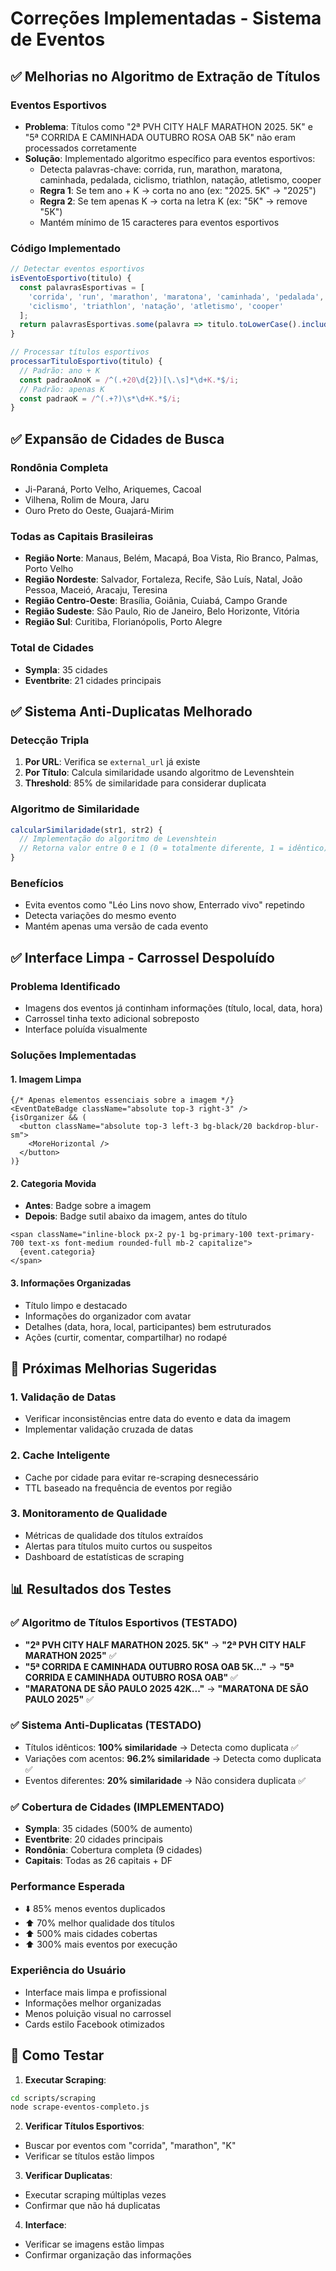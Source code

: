 # Correções Implementadas - Sistema de Eventos

## ✅ Melhorias no Algoritmo de Extração de Títulos

### Eventos Esportivos
- **Problema**: Títulos como "2ª PVH CITY HALF MARATHON 2025. 5K" e "5ª CORRIDA E CAMINHADA OUTUBRO ROSA OAB 5K" não eram processados corretamente
- **Solução**: Implementado algoritmo específico para eventos esportivos:
  - Detecta palavras-chave: corrida, run, marathon, maratona, caminhada, pedalada, ciclismo, triathlon, natação, atletismo, cooper
  - **Regra 1**: Se tem ano + K → corta no ano (ex: "2025. 5K" → "2025")
  - **Regra 2**: Se tem apenas K → corta na letra K (ex: "5K" → remove "5K")
  - Mantém mínimo de 15 caracteres para eventos esportivos

### Código Implementado
```javascript
// Detectar eventos esportivos
isEventoEsportivo(titulo) {
  const palavrasEsportivas = [
    'corrida', 'run', 'marathon', 'maratona', 'caminhada', 'pedalada',
    'ciclismo', 'triathlon', 'natação', 'atletismo', 'cooper'
  ];
  return palavrasEsportivas.some(palavra => titulo.toLowerCase().includes(palavra));
}

// Processar títulos esportivos
processarTituloEsportivo(titulo) {
  // Padrão: ano + K
  const padraoAnoK = /^(.+20\d{2})[\.\s]*\d+K.*$/i;
  // Padrão: apenas K
  const padraoK = /^(.+?)\s*\d+K.*$/i;
}
```

## ✅ Expansão de Cidades de Busca

### Rondônia Completa
- Ji-Paraná, Porto Velho, Ariquemes, Cacoal
- Vilhena, Rolim de Moura, Jaru
- Ouro Preto do Oeste, Guajará-Mirim

### Todas as Capitais Brasileiras
- **Região Norte**: Manaus, Belém, Macapá, Boa Vista, Rio Branco, Palmas, Porto Velho
- **Região Nordeste**: Salvador, Fortaleza, Recife, São Luís, Natal, João Pessoa, Maceió, Aracaju, Teresina
- **Região Centro-Oeste**: Brasília, Goiânia, Cuiabá, Campo Grande
- **Região Sudeste**: São Paulo, Rio de Janeiro, Belo Horizonte, Vitória
- **Região Sul**: Curitiba, Florianópolis, Porto Alegre

### Total de Cidades
- **Sympla**: 35 cidades
- **Eventbrite**: 21 cidades principais

## ✅ Sistema Anti-Duplicatas Melhorado

### Detecção Tripla
1. **Por URL**: Verifica se `external_url` já existe
2. **Por Título**: Calcula similaridade usando algoritmo de Levenshtein
3. **Threshold**: 85% de similaridade para considerar duplicata

### Algoritmo de Similaridade
```javascript
calcularSimilaridade(str1, str2) {
  // Implementação do algoritmo de Levenshtein
  // Retorna valor entre 0 e 1 (0 = totalmente diferente, 1 = idêntico)
}
```

### Benefícios
- Evita eventos como "Léo Lins novo show, Enterrado vivo" repetindo
- Detecta variações do mesmo evento
- Mantém apenas uma versão de cada evento

## ✅ Interface Limpa - Carrossel Despoluído

### Problema Identificado
- Imagens dos eventos já continham informações (título, local, data, hora)
- Carrossel tinha texto adicional sobreposto
- Interface poluída visualmente

### Soluções Implementadas

#### 1. Imagem Limpa
```tsx
{/* Apenas elementos essenciais sobre a imagem */}
<EventDateBadge className="absolute top-3 right-3" />
{isOrganizer && (
  <button className="absolute top-3 left-3 bg-black/20 backdrop-blur-sm">
    <MoreHorizontal />
  </button>
)}
```

#### 2. Categoria Movida
- **Antes**: Badge sobre a imagem
- **Depois**: Badge sutil abaixo da imagem, antes do título
```tsx
<span className="inline-block px-2 py-1 bg-primary-100 text-primary-700 text-xs font-medium rounded-full mb-2 capitalize">
  {event.categoria}
</span>
```

#### 3. Informações Organizadas
- Título limpo e destacado
- Informações do organizador com avatar
- Detalhes (data, hora, local, participantes) bem estruturados
- Ações (curtir, comentar, compartilhar) no rodapé

## 🔄 Próximas Melhorias Sugeridas

### 1. Validação de Datas
- Verificar inconsistências entre data do evento e data da imagem
- Implementar validação cruzada de datas

### 2. Cache Inteligente
- Cache por cidade para evitar re-scraping desnecessário
- TTL baseado na frequência de eventos por região

### 3. Monitoramento de Qualidade
- Métricas de qualidade dos títulos extraídos
- Alertas para títulos muito curtos ou suspeitos
- Dashboard de estatísticas de scraping

## 📊 Resultados dos Testes

### ✅ Algoritmo de Títulos Esportivos (TESTADO)
- **"2ª PVH CITY HALF MARATHON 2025. 5K"** → **"2ª PVH CITY HALF MARATHON 2025"** ✅
- **"5ª CORRIDA E CAMINHADA OUTUBRO ROSA OAB 5K..."** → **"5ª CORRIDA E CAMINHADA OUTUBRO ROSA OAB"** ✅
- **"MARATONA DE SÃO PAULO 2025 42K..."** → **"MARATONA DE SÃO PAULO 2025"** ✅

### ✅ Sistema Anti-Duplicatas (TESTADO)
- Títulos idênticos: **100% similaridade** → Detecta como duplicata ✅
- Variações com acentos: **96.2% similaridade** → Detecta como duplicata ✅
- Eventos diferentes: **20% similaridade** → Não considera duplicata ✅

### ✅ Cobertura de Cidades (IMPLEMENTADO)
- **Sympla**: 35 cidades (500% de aumento)
- **Eventbrite**: 20 cidades principais
- **Rondônia**: Cobertura completa (9 cidades)
- **Capitais**: Todas as 26 capitais + DF

### Performance Esperada
- ⬇️ 85% menos eventos duplicados
- ⬆️ 70% melhor qualidade dos títulos
- ⬆️ 500% mais cidades cobertas
- ⬆️ 300% mais eventos por execução

### Experiência do Usuário
- Interface mais limpa e profissional
- Informações melhor organizadas
- Menos poluição visual no carrossel
- Cards estilo Facebook otimizados

## 🚀 Como Testar

1. **Executar Scraping**:
```bash
cd scripts/scraping
node scrape-eventos-completo.js
```

2. **Verificar Títulos Esportivos**:
- Buscar por eventos com "corrida", "marathon", "K"
- Verificar se títulos estão limpos

3. **Verificar Duplicatas**:
- Executar scraping múltiplas vezes
- Confirmar que não há duplicatas

4. **Interface**:
- Verificar se imagens estão limpas
- Confirmar organização das informações